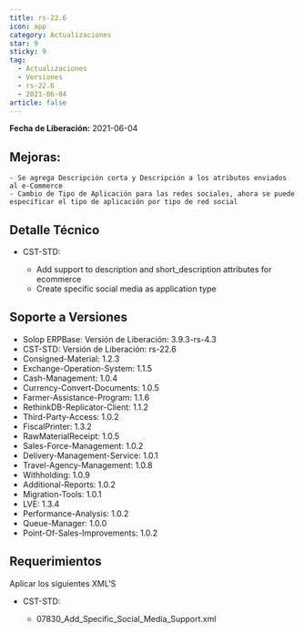 ```yaml
---
title: rs-22.6
icon: app
category: Actualizaciones
star: 9
sticky: 9
tag:
  - Actualizaciones
  - Versiones
  - rs-22.6
  - 2021-06-04
article: false
---
```


**Fecha de Liberación:** 2021-06-04

## Mejoras:

    - Se agrega Descripción corta y Descripción a los atributos enviados al e-Commerce
    - Cambio de Tipo de Aplicación para las redes sociales, ahora se puede especificar el tipo de aplicación por tipo de red social

## Detalle Técnico

- CST-STD:

    - Add support to description and short_description attributes for ecommerce
    - Create specific social media as application type

## Soporte a Versiones

- Solop ERPBase: Versión de Liberación: 3.9.3-rs-4.3
- CST-STD: Versión de Liberación: rs-22.6
- Consigned-Material: 1.2.3
- Exchange-Operation-System: 1.1.5
- Cash-Management: 1.0.4
- Currency-Convert-Documents: 1.0.5
- Farmer-Assistance-Program: 1.1.6
- RethinkDB-Replicator-Client: 1.1.2
- Third-Party-Access: 1.0.2
- FiscalPrinter: 1.3.2
- RawMaterialReceipt: 1.0.5
- Sales-Force-Management: 1.0.2
- Delivery-Management-Service: 1.0.1
- Travel-Agency-Management: 1.0.8
- Withholding: 1.0.9
- Additional-Reports: 1.0.2
- Migration-Tools: 1.0.1
- LVE: 1.3.4
- Performance-Analysis: 1.0.2
- Queue-Manager: 1.0.0
- Point-Of-Sales-Improvements: 1.0.2

## Requerimientos

Aplicar los siguientes XML'S

- CST-STD: 

    - 07830_Add_Specific_Social_Media_Support.xml
